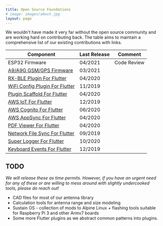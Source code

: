 ```yaml
---
title: Open Source Foundations
# image: images/about.jpg
layout: page
---
```


We wouldn't have made it very far without the open source community and are working hard on contributing back. The table aims to maintain a comprehensive list of our existing contributions with links.


| Component                 | Last Release | Comment        |
| ---                       | ---          | ---            |
| ESP32 Firmware            | 04/2021 | Code Review      |
| [A9/A9G GSM/GPS Firmware](https://github.com/IoTReady/a9_libraries)            | 03/2021 |       |
| [RX-BLE Plugin For Flutter](https://pub.dev/packages/rx_ble) | 04/2020 |       |
| [WiFi Config Plugin For Flutter](https://pub.dev/packages/wifi_configuration) | 11/2019 |       |
| [Plugin Scaffold For Flutter](https://pub.dev/packages/plugin_scaffold) | 04/2020 |       |
| [AWS IoT For Flutter](https://pub.dev/packages/aws_iot) | 12/2019 |       |
| [AWS Cognito For Flutter](https://pub.dev/packages/flutter_cognito_plugin) | 06/2020 |       |
| [AWS AppSync For Flutter](https://pub.dev/packages/aws_appsync) | 04/2020 |       |
| [PDF Viewer For Flutter](https://pub.dev/packages/flutter_pdf_viewer) | 04/2020 |       |
| [Network File Sync For Flutter](https://pub.dev/packages/network_file) | 09/2019 |       |
| [Super Logger For Flutter](https://pub.dev/packages/super_logging) | 10/2020 |       |
| [Keyboard Events For Flutter](https://pub.dev/packages/keyboard) | 12/2019 |       |


## TODO
*We will release these as time permits. However, if you have an urgent need for any of these or are willing to mess around with slightly undercooked tools, please do reach out!*

- CAD files for most of our antenna library
- Calculation tools for antenna range and size modeling
- Sustain OS - collection of mods to Alpine Linux + flashing tools suitable for Raspberry Pi 3 and other Armv7 boards
- Some more Flutter plugins as we abstract common patterns into plugins.